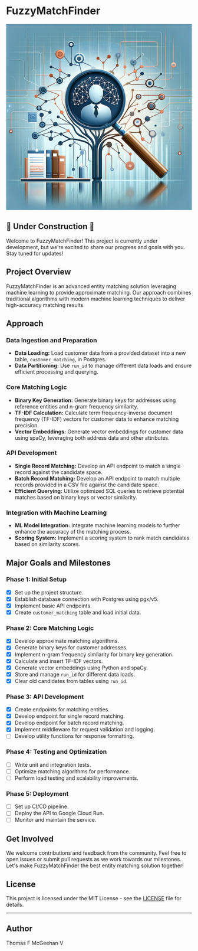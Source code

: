 # FuzzyMatchFinder

![FuzzyMatchFinder](assets/FuzzyMatchFinder.webp)

## 🚧 Under Construction 🚧

Welcome to FuzzyMatchFinder! This project is currently under development, but we're excited to share our progress and goals with you. Stay tuned for updates!

## Project Overview

FuzzyMatchFinder is an advanced entity matching solution leveraging machine learning to provide approximate matching. Our approach combines traditional algorithms with modern machine learning techniques to deliver high-accuracy matching results.

## Approach

### Data Ingestion and Preparation

- **Data Loading:** Load customer data from a provided dataset into a new table, `customer_matching`, in Postgres.
- **Data Partitioning:** Use `run_id` to manage different data loads and ensure efficient processing and querying.

### Core Matching Logic

- **Binary Key Generation:** Generate binary keys for addresses using reference entities and n-gram frequency similarity.
- **TF-IDF Calculation:** Calculate term frequency-inverse document frequency (TF-IDF) vectors for customer data to enhance matching precision.
- **Vector Embeddings:** Generate vector embeddings for customer data using spaCy, leveraging both address data and other attributes.

### API Development

- **Single Record Matching:** Develop an API endpoint to match a single record against the candidate space.
- **Batch Record Matching:** Develop an API endpoint to match multiple records provided in a CSV file against the candidate space.
- **Efficient Querying:** Utilize optimized SQL queries to retrieve potential matches based on binary keys or vector similarity.

### Integration with Machine Learning

- **ML Model Integration:** Integrate machine learning models to further enhance the accuracy of the matching process.
- **Scoring System:** Implement a scoring system to rank match candidates based on similarity scores.

## Major Goals and Milestones

### Phase 1: Initial Setup

- [x] Set up the project structure.
- [x] Establish database connection with Postgres using pgx/v5.
- [x] Implement basic API endpoints.
- [x] Create `customer_matching` table and load initial data.

### Phase 2: Core Matching Logic

- [x] Develop approximate matching algorithms.
- [x] Generate binary keys for customer addresses.
- [x] Implement n-gram frequency similarity for binary key generation.
- [x] Calculate and insert TF-IDF vectors.
- [x] Generate vector embeddings using Python and spaCy.
- [x] Store and manage `run_id` for different data loads.
- [x] Clear old candidates from tables using `run_id`.

### Phase 3: API Development

- [x] Create endpoints for matching entities.
- [x] Develop endpoint for single record matching.
- [x] Develop endpoint for batch record matching.
- [x] Implement middleware for request validation and logging.
- [ ] Develop utility functions for response formatting.

### Phase 4: Testing and Optimization

- [ ] Write unit and integration tests.
- [ ] Optimize matching algorithms for performance.
- [ ] Perform load testing and scalability improvements.

### Phase 5: Deployment

- [ ] Set up CI/CD pipeline.
- [ ] Deploy the API to Google Cloud Run.
- [ ] Monitor and maintain the service.

## Get Involved

We welcome contributions and feedback from the community. Feel free to open issues or submit pull requests as we work towards our milestones. Let's make FuzzyMatchFinder the best entity matching solution together!

## License

This project is licensed under the MIT License - see the [LICENSE](LICENSE) file for details.

---

## Author

Thomas F McGeehan V
